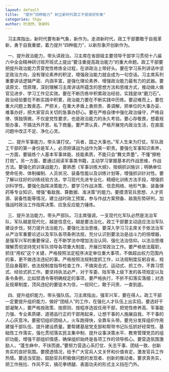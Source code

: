 ```yaml
---
layout: default
title:  "提升“四种能力” 树立新时代政工干部良好形象"
categories: thgw
author: 时浩然、张颖科
---
```


  习主席指出，新时代要有新气象，新作为。走进新时代，政工干部要敢于自我革新，勇于自我重塑，着力提升“四种能力”，以新形象开创新作为。

  一、提升政治能力，带头讲政治。习主席在省部级主要领导干部学习贯彻十八届六中全会精神研讨班开班式上提出“要注重提高政治能力”的重大命题。政工干部要把提升政治能力贯穿党性修炼全过程，在讲政治上带好头。要在学习系列讲话中坚定政治方向，没有理论素养的积淀，增强政治能力就会成为一句空话。习主席系列重要讲话逻辑严密、内涵丰富，是强化理论素养、增强政治能力最有力的武器。要读原文、悟原理，深刻理解习主席讲话所蕴含的思想方法和思维方式，推动做人做官见进步、学习工作见实效。要在不断历练中积累政治经验，实践是块“磨刀石”。政治经验要在不断实践中积累，政治能力要在不断实践中历练。要迎难而上，要在重大问题上敢表态、严把关，在重大矛盾上勇担责、善调解，把单位的大事办妥、难事办好，把大家官兵关切的急事办舒心。要在严格自律中强化政治操守，严格自律、慎独慎微，不仅是党性要求，也是政治能力的永久考验。要心存敬畏，想着规矩办事，不搞法外开恩、私下商量。要严肃认真，严格开展党内政治生活，在直面问题中改正不足、净化心灵。

  二、提升军事能力，带头谋打仗。“兵者，国之大事也。”军人生来为打仗。军队政工干部的第一身份是军人，必须把谋战为战作为第一职责。要强化军事知识素养，一方面，要锻炼个人基本军事体能、技能素质，不能只会“舞文弄墨”，不懂“擦枪打炮”。另一方面，要通过阅读军事类书籍，主动学习掌握基本的作战思维，作战方法。要强化抓训谋战能力，要熟悉《军事训练大纲》，按纲抓训施训；明确单位使命任务、体制编制、人员状况、装备性能以及训练计划等，增强抓训针对性。要了解以往好的训练经验方法，学习现代先进专业化、精细化训练方法手段，增强抓训科学性。要强化指挥决策能力，要学习作战决策、信息网络、地形气象、装备弹药等专业知识，增强“看敌我、算数据、准决策”的能力。要摸清官兵思想、人才资源、装备性能等情况，建立战时政工预案，参与作战方案预备、敌我形势研判，加强战时政治工作指挥决策、应急反应能力锤炼。

  三、提升法治能力，带头严部队。习主席强调，一支现代化军队必然是法治军队，军队越是现代化，越是信息化，越是要法治化。政工干部要主动适应法治军队建设步伐，努力提升法治能力。要强化法治思维，要深入学习习主席关于依法治军从严治军重要论述以及军队各项条例法规，充分认识到要法治是战斗力的倍增器，是强军兴军的重要保证，在不断学法中增加法治认同、强化法治信仰。以法治思维理解贯彻坚持党对军队领导各项重大制度，开展日常政治工作。要严格依法履职，抓住“用权”这个关键，严格按照法定程序决定单位重大事项，不做超出权力范围内的事，更不做违法违纪的事。严格按照法规制度抓工作，以法规制度反躬自省，规范自身履职，依法规制度指导检查工作，不搞突击式、运动式、抓工作，不靠习惯式、经验式抓工作。要坚持执法必严，对于军委、陆军等上级下发的各项规定以及条令条例，比如禁酒令等明确规定的事项，要严格执行，不折不扣落实落细；对违反规章制度，顶风违纪的要徒木为信，一视同仁，敢于问责、一查到底。

  四、提升组织能力，带头强队伍。习主席指出，强军兴军，要在得人。政工干部一定要提升组织能力，做好“团结人”的工作，在强化人才队伍上出实招。要选好干部凝聚人，要严格按政策、按原则、按程序选拔任用干部，把党性修养高、军事能力强、专业素质硬、道德品行正的干部用起来，让想干事的人施展自我，不干事的人心灰意冷。要密切组织团结人，火车跑得快，全靠车头带。要充分发挥组织作用建强干部队伍、提升建设质量。要帮建基层党支部和帮带书记队伍抓好经常性、基础性工作落实，强化贯彻落实民主集中制、提升议事决策水平、教育管理党员的组织功能，增强干部组织情感，确保组织始终是各项工作的领导核心。要营造氛围激励人，“蓬生麻中，不扶而直。”要努力营造心系打仗、矢志干事、团结一致、创新务实的良好氛围。要摸透情况，给予广大官兵人文关怀和价值肯定，激发官兵工作热情。要适当奖励，鼓励官兵积极做问题的发现者、创新的推动者。要求真务实，把工作拖拉、作风不实，搞花拳绣腿、表面功夫的形式主义挡在门外。

 